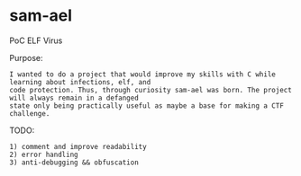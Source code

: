 # sam-ael
PoC ELF Virus


Purpose:

	I wanted to do a project that would improve my skills with C while learning about infections, elf, and 
	code protection. Thus, through curiosity sam-ael was born. The project will always remain in a defanged 
	state only being practically useful as maybe a base for making a CTF challenge.

TODO:

	1) comment and improve readability
	2) error handling
	3) anti-debugging && obfuscation
	
